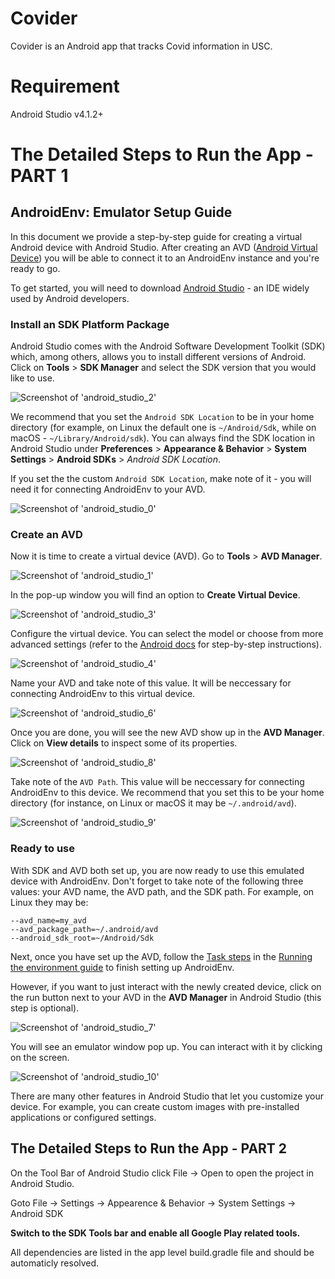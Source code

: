 # Covider
Covider is an Android app that tracks Covid information in USC.

# Requirement
Android Studio v4.1.2+


# The Detailed Steps to Run the App - PART 1 
## AndroidEnv:  Emulator Setup Guide

In this document we provide a step-by-step guide for creating a virtual Android
device with Android Studio. After creating an AVD
([Android Virtual Device](https://developer.android.com/studio/run/managing-avds))
you will be able to connect it to an AndroidEnv instance and you're ready to go.

To get started, you will need to download
[Android Studio](https://developer.android.com/studio) - an IDE widely used by
Android developers.

### Install an SDK Platform Package

Android Studio comes with the Android Software Development Toolkit (SDK) which,
among others, allows you to install different versions of Android. Click on
**Tools** > **SDK Manager** and select the SDK version that you would like to
use.

![Screenshot of 'android_studio_2'](images/android_studio/android_studio_2.png)

We recommend that you set the `Android SDK Location` to be in your home
directory (for example, on Linux the default one is `~/Android/Sdk`, while on
macOS - `~/Library/Android/sdk`). You can always find the SDK location in
Android Studio under **Preferences** > **Appearance & Behavior** > **System
Settings** > **Android SDKs** > _Android SDK Location_.

If you set the the custom `Android SDK Location`, make note of it - you will
need it for connecting AndroidEnv to your AVD.

![Screenshot of 'android_studio_0'](images/android_studio/android_studio_0.png)

### Create an AVD

Now it is time to create a virtual device (AVD). Go to **Tools** > **AVD
Manager**.

![Screenshot of 'android_studio_1'](images/android_studio/android_studio_1.png)

In the pop-up window you will find an option to **Create Virtual Device**.

![Screenshot of 'android_studio_3'](images/android_studio/android_studio_3.png)

Configure the virtual device. You can select the model or choose from more
advanced settings (refer to the
[Android docs](https://developer.android.com/studio/run/managing-avds) for
step-by-step instructions).

![Screenshot of 'android_studio_4'](images/android_studio/android_studio_4.png)

Name your AVD and take note of this value. It will be neccessary for connecting
AndroidEnv to this virtual device.

![Screenshot of 'android_studio_6'](images/android_studio/android_studio_6.png)

Once you are done, you will see the new AVD show up in the **AVD Manager**.
Click on **View details** to inspect some of its properties.

![Screenshot of 'android_studio_8'](images/android_studio/android_studio_8.png)

Take note of the `AVD Path`. This value will be neccessary for connecting
AndroidEnv to this device. We recommend that you set this to be your home
directory (for instance, on Linux or macOS it may be `~/.android/avd`).

![Screenshot of 'android_studio_9'](images/android_studio/android_studio_9.png)

### Ready to use

With SDK and AVD both set up, you are now ready to use this emulated device with
AndroidEnv. Don't forget to take note of the following three values: your AVD
name, the AVD path, and the SDK path. For example, on Linux they may be:

```
--avd_name=my_avd
--avd_package_path=~/.android/avd
--android_sdk_root=~/Android/Sdk
```

Next, once you have set up the AVD, follow the
[Task steps](instructions.md#the-task) in the
[Running the environment guide](instructions.md) to finish setting up
AndroidEnv.

However, if you want to just interact with the newly created device, click on
the run button next to your AVD in the **AVD Manager** in Android Studio (this
step is optional).

![Screenshot of 'android_studio_7'](images/android_studio/android_studio_7.png)

You will see an emulator window pop up. You can interact with it by clicking on
the screen.

![Screenshot of 'android_studio_10'](images/android_studio/android_studio_10.png)

There are many other features in Android Studio that let you customize your
device. For example, you can create custom images with pre-installed
applications or configured settings.

## The Detailed Steps to Run the App - PART 2
On the Tool Bar of Android Studio click File -> Open to open the project in Android Studio.

Goto File -> Settings -> Appearence & Behavior -> System Settings -> Android SDK

**Switch to the SDK Tools bar and enable all Google Play related tools.**

All dependencies are listed in the app level build.gradle file and should be automaticly resolved.

